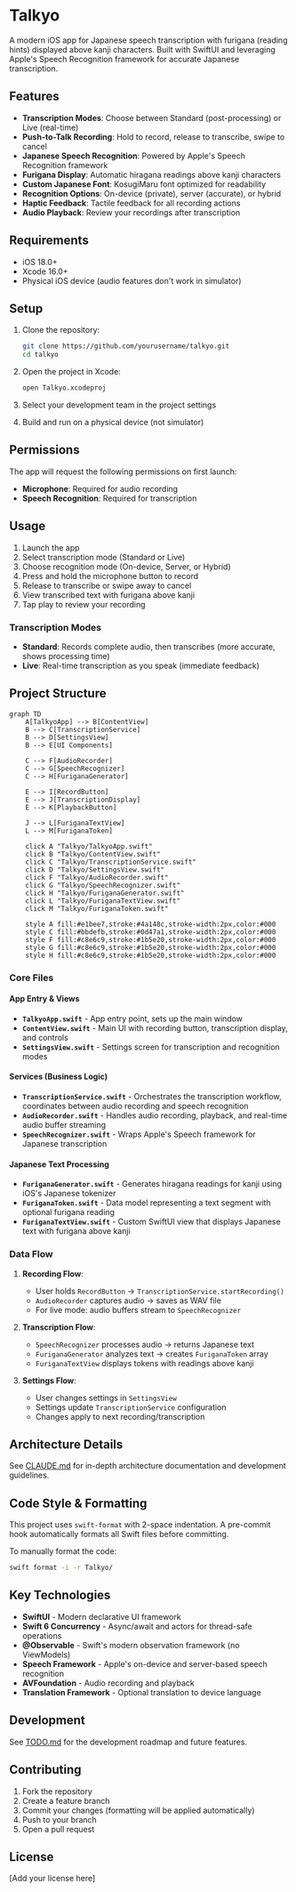 # Talkyo

A modern iOS app for Japanese speech transcription with furigana (reading hints) displayed above kanji characters. Built with SwiftUI and leveraging Apple's Speech Recognition framework for accurate Japanese transcription.

## Features

- **Transcription Modes**: Choose between Standard (post-processing) or Live (real-time)
- **Push-to-Talk Recording**: Hold to record, release to transcribe, swipe to cancel
- **Japanese Speech Recognition**: Powered by Apple's Speech Recognition framework  
- **Furigana Display**: Automatic hiragana readings above kanji characters
- **Custom Japanese Font**: KosugiMaru font optimized for readability
- **Recognition Options**: On-device (private), server (accurate), or hybrid
- **Haptic Feedback**: Tactile feedback for all recording actions
- **Audio Playback**: Review your recordings after transcription

## Requirements

- iOS 18.0+
- Xcode 16.0+
- Physical iOS device (audio features don't work in simulator)

## Setup

1. Clone the repository:
   ```bash
   git clone https://github.com/yourusername/talkyo.git
   cd talkyo
   ```

2. Open the project in Xcode:
   ```bash
   open Talkyo.xcodeproj
   ```

3. Select your development team in the project settings

4. Build and run on a physical device (not simulator)

## Permissions

The app will request the following permissions on first launch:
- **Microphone**: Required for audio recording
- **Speech Recognition**: Required for transcription

## Usage

1. Launch the app
2. Select transcription mode (Standard or Live)
3. Choose recognition mode (On-device, Server, or Hybrid)
4. Press and hold the microphone button to record
5. Release to transcribe or swipe away to cancel
6. View transcribed text with furigana above kanji
7. Tap play to review your recording

### Transcription Modes
- **Standard**: Records complete audio, then transcribes (more accurate, shows processing time)
- **Live**: Real-time transcription as you speak (immediate feedback)

## Project Structure

```mermaid
graph TD
    A[TalkyoApp] --> B[ContentView]
    B --> C[TranscriptionService]
    B --> D[SettingsView]
    B --> E[UI Components]
    
    C --> F[AudioRecorder]
    C --> G[SpeechRecognizer]
    C --> H[FuriganaGenerator]
    
    E --> I[RecordButton]
    E --> J[TranscriptionDisplay]
    E --> K[PlaybackButton]
    
    J --> L[FuriganaTextView]
    L --> M[FuriganaToken]
    
    click A "Talkyo/TalkyoApp.swift"
    click B "Talkyo/ContentView.swift"
    click C "Talkyo/TranscriptionService.swift"
    click D "Talkyo/SettingsView.swift"
    click F "Talkyo/AudioRecorder.swift"
    click G "Talkyo/SpeechRecognizer.swift"
    click H "Talkyo/FuriganaGenerator.swift"
    click L "Talkyo/FuriganaTextView.swift"
    click M "Talkyo/FuriganaToken.swift"
    
    style A fill:#e1bee7,stroke:#4a148c,stroke-width:2px,color:#000
    style C fill:#bbdefb,stroke:#0d47a1,stroke-width:2px,color:#000
    style F fill:#c8e6c9,stroke:#1b5e20,stroke-width:2px,color:#000
    style G fill:#c8e6c9,stroke:#1b5e20,stroke-width:2px,color:#000
    style H fill:#c8e6c9,stroke:#1b5e20,stroke-width:2px,color:#000
```

### Core Files

#### App Entry & Views
- **`TalkyoApp.swift`** - App entry point, sets up the main window
- **`ContentView.swift`** - Main UI with recording button, transcription display, and controls
- **`SettingsView.swift`** - Settings screen for transcription and recognition modes

#### Services (Business Logic)
- **`TranscriptionService.swift`** - Orchestrates the transcription workflow, coordinates between audio recording and speech recognition
- **`AudioRecorder.swift`** - Handles audio recording, playback, and real-time audio buffer streaming
- **`SpeechRecognizer.swift`** - Wraps Apple's Speech framework for Japanese transcription

#### Japanese Text Processing
- **`FuriganaGenerator.swift`** - Generates hiragana readings for kanji using iOS's Japanese tokenizer
- **`FuriganaToken.swift`** - Data model representing a text segment with optional furigana reading
- **`FuriganaTextView.swift`** - Custom SwiftUI view that displays Japanese text with furigana above kanji

### Data Flow

1. **Recording Flow**:
   - User holds `RecordButton` → `TranscriptionService.startRecording()`
   - `AudioRecorder` captures audio → saves as WAV file
   - For live mode: audio buffers stream to `SpeechRecognizer`

2. **Transcription Flow**:
   - `SpeechRecognizer` processes audio → returns Japanese text
   - `FuriganaGenerator` analyzes text → creates `FuriganaToken` array
   - `FuriganaTextView` displays tokens with readings above kanji

3. **Settings Flow**:
   - User changes settings in `SettingsView`
   - Settings update `TranscriptionService` configuration
   - Changes apply to next recording/transcription

## Architecture Details

See [CLAUDE.md](CLAUDE.md) for in-depth architecture documentation and development guidelines.

## Code Style & Formatting

This project uses `swift-format` with 2-space indentation. A pre-commit hook automatically formats all Swift files before committing.

To manually format the code:
```bash
swift format -i -r Talkyo/
```

## Key Technologies

- **SwiftUI** - Modern declarative UI framework
- **Swift 6 Concurrency** - Async/await and actors for thread-safe operations
- **@Observable** - Swift's modern observation framework (no ViewModels)
- **Speech Framework** - Apple's on-device and server-based speech recognition
- **AVFoundation** - Audio recording and playback
- **Translation Framework** - Optional translation to device language

## Development

See [TODO.md](TODO.md) for the development roadmap and future features.

## Contributing

1. Fork the repository
2. Create a feature branch
3. Commit your changes (formatting will be applied automatically)
4. Push to your branch
5. Open a pull request

## License

[Add your license here]
